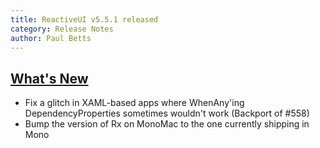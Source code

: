 ```yaml
---
title: ReactiveUI v5.5.1 released
category: Release Notes
author: Paul Betts
---
```


## [What's New](https://github.com/reactiveui/ReactiveUI/compare/5.5.0...5.5.1)
- Fix a glitch in XAML-based apps where WhenAny'ing DependencyProperties sometimes wouldn't work (Backport of #558)
- Bump the version of Rx on MonoMac to the one currently shipping in Mono
